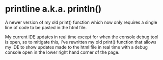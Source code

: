 # printline a.k.a. println()
A newer version of my old print() function which now only requires a single line of code to be pasted in the html file.

My current IDE updates in real time except for when the console debug tool is open, so to mitigate this, I've rewritten my old print() function that allows my IDE to show updates made to the html file in real time with a debug console open in the lower right hand corner of the page.
